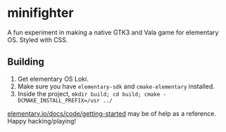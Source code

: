 # minifighter

A fun experiment in making a native GTK3 and Vala game for elementary OS. Styled with CSS.

## Building

1. Get elementary OS Loki.
2. Make sure you have `elementary-sdk` and `cmake-elementary` installed.
3. Inside the project, `mkdir build; cd build; cmake -DCMAKE_INSTALL_PREFIX=/usr ../`

[elementary.io/docs/code/getting-started](http://elementary.io/docs/code/getting-started) may be of help as a reference. Happy hacking/playing!

